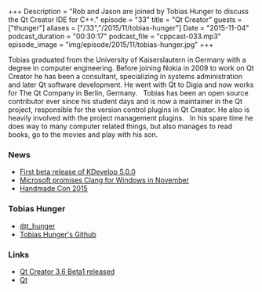 +++
Description = "Rob and Jason are joined by Tobias Hunger to discuss the Qt Creator IDE for C++."
episode = "33"
title = "Qt Creator"
guests = ["thunger"]
aliases = ["/33","/2015/11/tobias-hunger"]
Date = "2015-11-04"
podcast_duration = "00:30:17"
podcast_file = "cppcast-033.mp3"
episode_image = "img/episode/2015/11/tobias-hunger.jpg"
+++

Tobias graduated from the University of Kaiserslautern in Germany with a degree in computer engineering. Before joining Nokia in 2009 to work on Qt Creator he has been a consultant, specializing in systems administration and later Qt software development. He went with Qt to Digia and now works for The Qt Company in Berlin, Germany.
 
Tobias has been an open source contributor ever since his student days and is now a maintainer in the Qt project, responsible for the version control plugins in Qt Creator. He also is heavily involved with the project management plugins.
 
In his spare time he does way to many computer related things, but also manages to read books, go to the movies and play with his son.

### News ###

 - [First beta release of KDevelop 5.0.0](https://www.kdevelop.org/news/first-beta-release-kdevelop-500-available)
 - [Microsoft promises Clang for Windows in November](https://www.reddit.com/r/cpp/comments/3pr7aw/microsoft_promises_clang_for_windows_in_november/)
 - [Handmade Con 2015](http://mollyrocket.com/news_0006.html)
 
### Tobias Hunger ###

 - [@t_hunger](https://twitter.com/t_hunger)
 - [Tobias Hunger's Github](https://github.com/hunger)

### Links ###

 - [Qt Creator 3.6 Beta1 released](http://blog.qt.io/blog/2015/10/27/qt-creator-3-6-beta1-released/)
 - [Qt](http://www.qt.io/)
